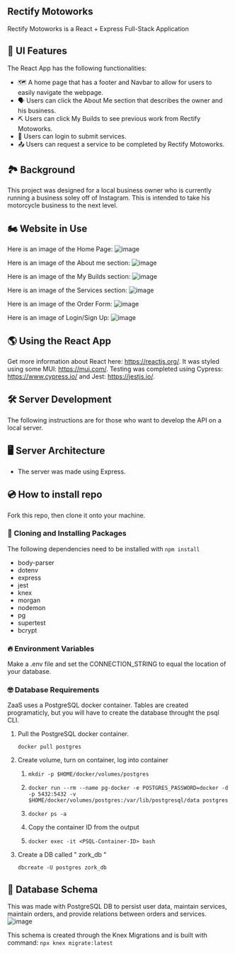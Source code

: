 ## Rectify Motoworks
Rectify Motoworks is a React + Express Full-Stack Application 

## 🎉 UI Features
The React App has the following functionalities:
- 🗺 A home page that has a footer and Navbar to allow for users to easily navigate the webpage. 
- 🗣 Users can click the About Me section that describes the owner and his business.
- ⛏ Users can click My Builds to see previous work from Rectify Motoworks.
- 🧩 Users can login to submit services.
- 📤 Users can request a service to be completed by Rectify Motoworks. 

## 🏞 Background 
This project was designed for a local business owner who is currently running a business soley off of Instagram. This is intended to take his motorcycle business to the next level. 

## 🏍 Website in Use
Here is an image of the Home Page:
![image](https://user-images.githubusercontent.com/96899068/158696609-79da42e2-4d3d-4888-a781-760cdd811b3e.png)

Here is an image of the About me section: 
![image](https://user-images.githubusercontent.com/96899068/158696853-6a76d52d-d285-43fa-b12b-5f8aa591b3c0.png)

Here is an image of the My Builds section:
![image](https://user-images.githubusercontent.com/96899068/158696785-8a1ea9be-1804-49fb-9940-84e6eebbe6f6.png)

Here is an image of the Services section: 
![image](https://user-images.githubusercontent.com/96899068/158696934-9eb2489c-f049-426d-9906-903f619995ca.png)

Here is an image of the Order Form:
![image](https://user-images.githubusercontent.com/96899068/158697083-337b3dc3-dc84-4f0b-b1d3-2faacb8ce554.png)

Here is an image of Login/Sign Up: 
![image](https://user-images.githubusercontent.com/96899068/158697171-1ec2617f-f067-492f-b866-3f0d70df013f.png)

## 🌎 Using the React App
Get more information about React here: https://reactjs.org/.
It was styled using some MUI: https://mui.com/.
Testing was completed using Cypress: https://www.cypress.io/ and Jest: https://jestjs.io/.


## 🛠 Server Development
The following instructions are for those who want to develop the API on a local server.

## 🖥️ Server Architecture 
- The server was made using Express.

## 💿 How to install repo
Fork this repo, then clone it onto your machine.

### 🤲 Cloning and Installing Packages
The following dependencies need to be installed with ``` npm install ``` 
- body-parser 
- dotenv
- express
- jest
- knex
- morgan
- nodemon
- pg
- supertest
- bcrypt

### 🔥 Environment Variables
Make a .env file and set the CONNECTION_STRING to equal the location of your database. 

### 🤓 Database Requirements
ZaaS uses a PostgreSQL docker container. Tables are created programaticly, but you will have to create the database throught the psql CLI.
1. Pull the PostgreSQL docker container.

    ``` docker pull postgres ```

2. Create volume, turn on container, log into container
    1.  ```mkdir -p $HOME/docker/volumes/postgres```
    
    2.  ```docker run --rm --name pg-docker -e POSTGRES_PASSWORD=docker -d -p 5432:5432 -v $HOME/docker/volumes/postgres:/var/lib/postgresql/data postgres```

    3. ```docker ps -a```
    
    4. Copy the container ID from the output

    5. ``` docker exec -it <PSQL-Container-ID> bash ```
3. Create a DB called " zork_db "

    ```dbcreate -U postgres zork_db```

##  🚀 Database Schema
This was made with PostgreSQL DB to persist user data, maintain services, maintain orders, and provide relations between orders and services.
![image](https://user-images.githubusercontent.com/96899068/158684855-b15e0944-33c1-4cdc-a5c1-a26485ba30c0.png)


This schema is created through the Knex Migrations and is built with command: ``` npx knex migrate:latest ```


